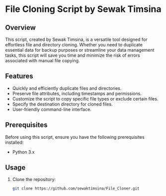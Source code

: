 # File Cloning Script by Sewak Timsina

## Overview

This script, created by Sewak Timsina, is a versatile tool designed for effortless file and directory cloning. Whether you need to duplicate essential data for backup purposes or streamline your data management tasks, this script will save you time and minimize the risk of errors associated with manual file copying.

## Features

- Quickly and efficiently duplicate files and directories.
- Preserve file attributes, including timestamps and permissions.
- Customize the script to copy specific file types or exclude certain files.
- Specify the destination directory for cloned files.
- User-friendly command-line interface.

## Prerequisites

Before using this script, ensure you have the following prerequisites installed:

- Python 3.x

## Usage

1. Clone the repository:

   ```bash
   git clone https://github.com/sewaktimsina/File_Cloner.git
